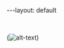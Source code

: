 ---layout: default





<br>

(![alt-text](https://octodex.github.com/images/yaktocat.png))


<br>

  
